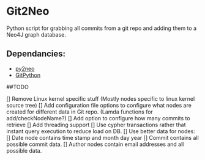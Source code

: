 # Git2Neo
Python script for grabbing all commits from a git repo and adding them to a Neo4J graph database.


## Dependancies:
* [py2neo](http://py2neo.org)
* [GitPython](https://github.com/gitpython-developers/GitPython)


##TODO

[] Remove Linux kernel specific stuff (Mostly nodes specific to linux kernel source tree)
[] Add configuration file options to configure what nodes are created for different data in Git repo. (Lamda functions for add/checkNodeName?)
[] Add option to configure how many commits to retrieve
[] Add threading support
[] Use cypher transactions rather that instant query execution to reduce load on DB.
[] Use better data for nodes: 
    [] Date node contains time stamp and month day year
    [] Commit contains all possible commit data.
    [] Author nodes contain email addresses and all possible data.



